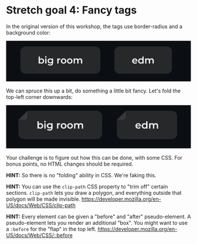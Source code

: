 # Stretch goal 4: Fancy tags

In the original version of this workshop, the tags use border-radius and a background color:

<img src="../__lecture/assets/tag-before.png" alt="Our tag element" />

We can spruce this up a bit, do something a little bit fancy. Let's fold the top-left corner downwards:

<img src="../__lecture/assets/tag-after.png" alt="Our tag element, with a folded corner" />

Your challenge is to figure out how this can be done, with some CSS. For bonus points, no HTML changes should be required.

**HINT:** So there is no "folding" ability in CSS. We're faking this.

**HINT:** You can use the `clip-path` CSS property to "trim off" certain sections. `clip-path` lets you draw a polygon, and everything outside that polygon will be made invisible. https://developer.mozilla.org/en-US/docs/Web/CSS/clip-path

**HINT:** Every element can be given a "before" and "after" pseudo-element. A pseudo-element lets you render an additional "box". You might want to use a `:before` for the "flap" in the top left. https://developer.mozilla.org/en-US/docs/Web/CSS/::before
